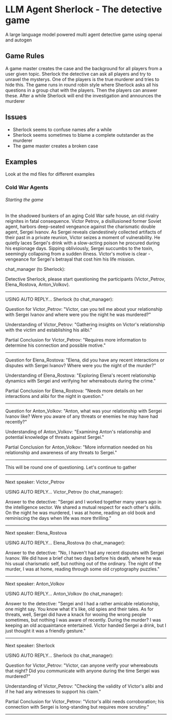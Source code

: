 # LLM Agent Sherlock - The detective game
A large language model powered multi agent detective game using openai and autogen

## Game Rules
A game master creates the case and the background for all players from a user given topic.
Sherlock the detective can ask all players and try to unravel the mysterys.
One of the players is the true murderer and tries to hide this.
The game runs in round robin style where Sherlock asks all his questions in a group chat with the players. Then the players can answer these.
After a while Sherlock will end the investigation and announces the murderer

## Issues
* Sherlock seems to confuse names afer a while
* Sherlock seems sometimes to blame a complete outstander as the murderer
* The game master creates a broken case

## Examples
Look at the md files for different examples

### Cold War Agents

###### Starting the game
In the shadowed bunkers of an aging Cold War safe house, an old rivalry reignites in fatal consequence. Victor Petrov, a disillusioned former Soviet agent, harbors deep-seated vengeance against the charismatic double agent, Sergei Ivanov. As Sergei reveals clandestinely collected artifacts of their past in a private reunion, Victor seizes a moment of vulnerability. He quietly laces Sergei's drink with a slow-acting poison he procured during his espionage days. Sipping obliviously, Sergei succumbs to the toxin, seemingly collapsing from a sudden illness. Victor's motive is clear - vengeance for Sergei's betrayal that cost him his life mission.

chat_manager (to Sherlock):

Detective Sherlock, please start questioning the participants (Victor_Petrov, Elena_Rostova, Anton_Volkov).

--------------------------------------------------------------------------------

 USING AUTO REPLY...
Sherlock (to chat_manager):

Question for Victor_Petrov: "Victor, can you tell me about your relationship with Sergei Ivanov and where were you the night he was murdered?"

Understanding of Victor_Petrov: "Gathering insights on Victor's relationship with the victim and establishing his alibi."

Partial Conclusion for Victor_Petrov: "Requires more information to determine his connection and possible motive."

---

Question for Elena_Rostova: "Elena, did you have any recent interactions or disputes with Sergei Ivanov? Where were you the night of the murder?"

Understanding of Elena_Rostova: "Exploring Elena's recent relationship dynamics with Sergei and verifying her whereabouts during the crime."

Partial Conclusion for Elena_Rostova: "Needs more details on her interactions and alibi for the night in question."

---

Question for Anton_Volkov: "Anton, what was your relationship with Sergei Ivanov like? Were you aware of any threats or enemies he may have had recently?"

Understanding of Anton_Volkov: "Examining Anton's relationship and potential knowledge of threats against Sergei."

Partial Conclusion for Anton_Volkov: "More information needed on his relationship and awareness of any threats to Sergei."

---

This will be round one of questioning. Let's continue to gather

--------------------------------------------------------------------------------

Next speaker: Victor_Petrov


 USING AUTO REPLY...
Victor_Petrov (to chat_manager):

Answer to the detective: "Sergei and I worked together many years ago in the intelligence sector. We shared a mutual respect for each other's skills. On the night he was murdered, I was at home, reading an old book and reminiscing the days when life was more thrilling."

--------------------------------------------------------------------------------

Next speaker: Elena_Rostova


 USING AUTO REPLY...
Elena_Rostova (to chat_manager):

Answer to the detective: "No, I haven't had any recent disputes with Sergei Ivanov. We did have a brief chat two days before his death, where he was his usual charismatic self, but nothing out of the ordinary. The night of the murder, I was at home, reading through some old cryptography puzzles."

--------------------------------------------------------------------------------

Next speaker: Anton_Volkov


 USING AUTO REPLY...
Anton_Volkov (to chat_manager):

Answer to the detective: "Sergei and I had a rather amicable relationship, one might say. You know what it's like, old spies and their tales. As for threats, well, Sergei did have a knack for wooing the wrong people sometimes, but nothing I was aware of recently. During the murder? I was keeping an old acquaintance entertained. Victor handed Sergei a drink, but I just thought it was a friendly gesture."

--------------------------------------------------------------------------------

Next speaker: Sherlock


 USING AUTO REPLY...
Sherlock (to chat_manager):

Question for Victor_Petrov: "Victor, can anyone verify your whereabouts that night? Did you communicate with anyone during the time Sergei was murdered?"

Understanding of Victor_Petrov: "Checking the validity of Victor's alibi and if he had any witnesses to support his claim."

Partial Conclusion for Victor_Petrov: "Victor's alibi needs corroboration; his connection with Sergei is long-standing but requires more scrutiny."

---
